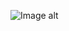 ![Image alt](https://github.com/VladBoG007/My-images-in-sites-and-repositoryes/blob/main/images_prewies/img1_site10.jpg)
